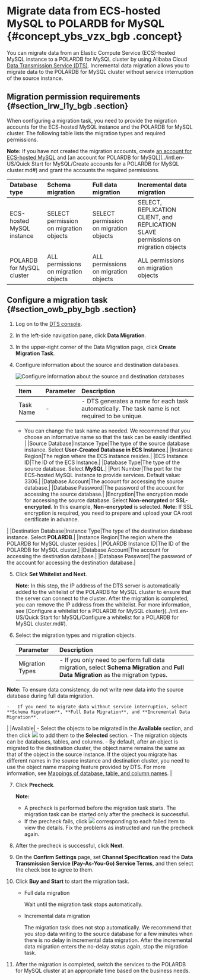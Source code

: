 # Migrate data from ECS-hosted MySQL to POLARDB for MySQL {#concept_ybs_vzx_bgb .concept}

You can migrate data from an Elastic Compute Service \(ECS\)-hosted MySQL instance to a POLARDB for MySQL cluster by using Alibaba Cloud [Data Transmission Service \(DTS\)](https://www.alibabacloud.com/help/doc-detail/26592.htm). Incremental data migration allows you to migrate data to the POLARDB for MySQL cluster without service interruption of the source instance.

## Migration permission requirements {#section_lrw_l1y_bgb .section}

When configuring a migration task, you need to provide the migration accounts for the ECS-hosted MySQL instance and the POLARDB for MySQL cluster. The following table lists the migration types and required permissions.

**Note:** If you have not created the migration accounts, create [an account for ECS-hosted MySQL](https://dev.mysql.com/doc/refman/8.0/en/grant.html) and [an account for POLARDB for MySQL](../intl.en-US/Quick Start for MySQL/Create accounts for a POLARDB for MySQL cluster.md#) and grant the accounts the required permissions.

|Database type|Schema migration|Full data migration|Incremental data migration|
|:------------|:---------------|:------------------|:-------------------------|
|ECS-hosted MySQL instance|SELECT permission on migration objects|SELECT permission on migration objects|SELECT, REPLICATION CLIENT, and REPLICATION SLAVE permissions on migration objects|
|POLARDB for MySQL cluster|ALL permissions on migration objects|ALL permissions on migration objects|ALL permissions on migration objects|

## Configure a migration task {#section_owb_pby_bgb .section}

1.  Log on to the [DTS console](https://www.alibabacloud.com/help/doc-detail/99729.htm).
2.  In the left-side navigation pane, click **Data Migration**.
3.  In the upper-right corner of the Data Migration page, click **Create Migration Task**.
4.  Configure information about the source and destination databases.

    ![Configure information about the source and destination databases](http://static-aliyun-doc.oss-cn-hangzhou.aliyuncs.com/assets/img/78734/156715649940718_en-US.png)

    |Item|Parameter|Description|
    |:---|:--------|:----------|
    |Task Name|-|     -   DTS generates a name for each task automatically. The task name is not required to be unique.
    -   You can change the task name as needed. We recommend that you choose an informative name so that the task can be easily identified.
 |
    |Source Database|Instance Type|The type of the source database instance. Select **User-Created Database in ECS Instance**.|
    |Instance Region|The region where the ECS instance resides.|
    |ECS Instance ID|The ID of the ECS Instance.|
    |Database Type|The type of the source database. Select **MySQL**.|
    |Port Number|The port for the ECS-hosted MySQL instance to provide services. Default value: 3306.|
    |Database Account|The account for accessing the source database.|
    |Database Password|The password of the account for accessing the source database.|
    |Encryption|The encryption mode for accessing the source database. Select **Non-encrypted** or **SSL-encrypted**. In this example, **Non-encrypted** is selected. **Note:** If SSL encryption is required, you need to prepare and upload your CA root certificate in advance.

 |
    |Destination Database|Instance Type|The type of the destination database instance. Select **POLARDB**.|
    |Instance Region|The region where the POLARDB for MySQL cluster resides.|
    |POLARDB Instance ID|The ID of the POLARDB for MySQL cluster.|
    |Database Account|The account for accessing the destination database.|
    |Database Password|The password of the account for accessing the destination database.|

5.  Click **Set Whitelist and Next**.

    **Note:** In this step, the IP address of the DTS server is automatically added to the whitelist of the POLARDB for MySQL cluster to ensure that the server can connect to the cluster. After the migration is completed, you can remove the IP address from the whitelist. For more information, see [Configure a whitelist for a POLARDB for MySQL cluster](../intl.en-US/Quick Start for MySQL/Configure a whitelist for a POLARDB for MySQL cluster.md#).

6.  Select the migration types and migration objects.

    |Parameter|Description|
    |:--------|:----------|
    |Migration Types|     -   If you only need to perform full data migration, select **Schema Migration** and **Full Data Migration** as the migration types.

**Note:** To ensure data consistency, do not write new data into the source database during full data migration.

    -   If you need to migrate data without service interruption, select **Schema Migration**, **Full Data Migration**, and **Incremental Data Migration**.
 |
    |Available|     -   Select the objects to be migrated in the **Available** section, and then click ![](http://static-aliyun-doc.oss-cn-hangzhou.aliyuncs.com/assets/img/78734/156715650040720_en-US.png) to add them to the **Selected** section.
    -   The migration objects can be databases, tables, and columns.
    -   By default, after an object is migrated to the destination cluster, the object name remains the same as that of the object in the source instance. If the object you migrate has different names in the source instance and destination cluster, you need to use the object name mapping feature provided by DTS. For more information, see [Mappings of database, table, and column names](https://www.alibabacloud.com/help/doc-detail/26628.htm).
 |

7.  Click **Precheck**.

    **Note:** 

    -   A precheck is performed before the migration task starts. The migration task can be started only after the precheck is successful.
    -   If the precheck fails, click ![](http://static-aliyun-doc.oss-cn-hangzhou.aliyuncs.com/assets/img/86903/156715650035996_en-US.png) corresponding to each failed item to view the details. Fix the problems as instructed and run the precheck again.
8.  After the precheck is successful, click **Next**.
9.  On the **Confirm Settings** page, set **Channel Specification** read the **Data Transmission Service \(Pay-As-You-Go\) Service Terms**, and then select the check box to agree to them.
10. Click **Buy and Start** to start the migration task.
    -   Full data migration

        Wait until the migration task stops automatically.

    -   Incremental data migration

        The migration task does not stop automatically. We recommend that you stop data writing to the source database for a few minutes when there is no delay in incremental data migration. After the incremental data migration enters the no-delay status again, stop the migration task.

11. After the migration is completed, switch the services to the POLARDB for MySQL cluster at an appropriate time based on the business needs.

